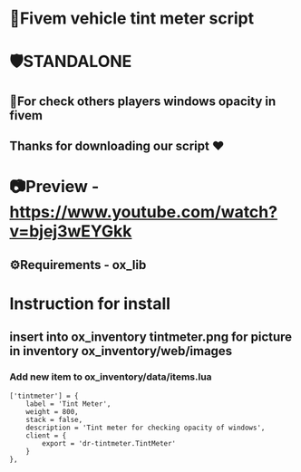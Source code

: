 # 🚗Fivem vehicle tint meter script
# 🛡️STANDALONE
## 👀For check others players windows opacity in fivem
## Thanks for downloading our script :heart:

# 📷Preview - https://www.youtube.com/watch?v=bjej3wEYGkk

## ⚙️Requirements - ox_lib

# Instruction for install 
## insert into ox_inventory tintmeter.png for picture in inventory ox_inventory/web/images

### Add new item to ox_inventory/data/items.lua
    ['tintmeter'] = {
		label = 'Tint Meter',
		weight = 800,
		stack = false,
		description = 'Tint meter for checking opacity of windows',
		client = {
			export = 'dr-tintmeter.TintMeter'
		}
	},

